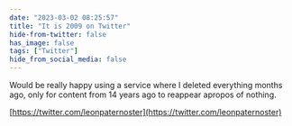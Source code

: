```yaml
---
date: "2023-03-02 08:25:57"
title: "It is 2009 on Twitter"
hide-from-twitter: false
has_image: false
tags: ["Twitter"]
hide_from_social_media: false
---
```


Would be really happy using a service where I deleted everything months ago, only for content from 14 years ago to reappear apropos of nothing.

[https://twitter.com/leonpaternoster](https://twitter.com/leonpaternoster)
